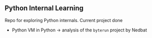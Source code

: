 ## Python Internal Learning
Repo for exploring Python internals. Current project done
- Python VM in Python → analysis of the `byterun` project by Nedbat
